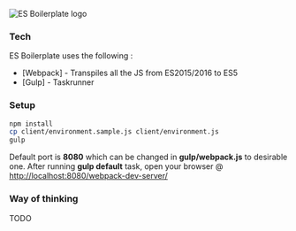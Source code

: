 ![ES Boilerplate logo](https://raw.githubusercontent.com/manuelvulp/es-boilerplate/master/client/assets/images/es-boilerplate.jpg)

### Tech

ES Boilerplate uses the following :
* [Webpack] - Transpiles all the JS from ES2015/2016 to ES5
* [Gulp] - Taskrunner

### Setup

```sh
npm install
cp client/environment.sample.js client/environment.js
gulp
```

Default port is **8080** which can be changed in **gulp/webpack.js** to desirable one. After running **gulp default** task, open your browser @ [http://localhost:8080/webpack-dev-server/]

### Way of thinking
TODO

[http://localhost:8080/webpack-dev-server/]: http://localhost:8080/webpack-dev-server/